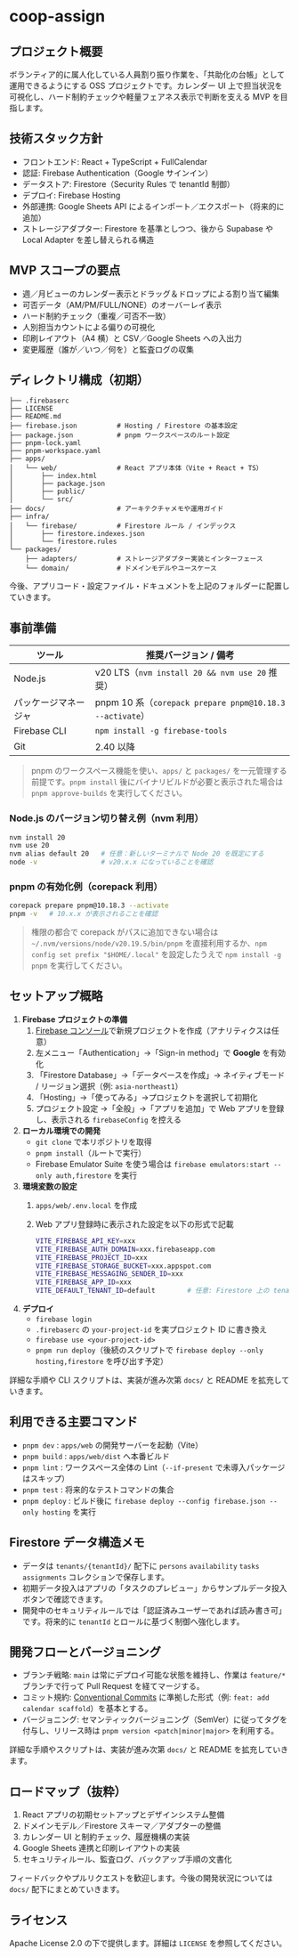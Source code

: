 # coop-assign

## プロジェクト概要

ボランティア的に属人化している人員割り振り作業を、「共助化の台帳」として運用できるようにする OSS プロジェクトです。カレンダー UI 上で担当状況を可視化し、ハード制約チェックや軽量フェアネス表示で判断を支える MVP を目指します。

## 技術スタック方針

- フロントエンド: React + TypeScript + FullCalendar
- 認証: Firebase Authentication（Google サインイン）
- データストア: Firestore（Security Rules で tenantId 制御）
- デプロイ: Firebase Hosting
- 外部連携: Google Sheets API によるインポート／エクスポート（将来的に追加）
- ストレージアダプター: Firestore を基準としつつ、後から Supabase や Local Adapter を差し替えられる構造

## MVP スコープの要点

- 週／月ビューのカレンダー表示とドラッグ＆ドロップによる割り当て編集
- 可否データ（AM/PM/FULL/NONE）のオーバーレイ表示
- ハード制約チェック（重複／可否不一致）
- 人別担当カウントによる偏りの可視化
- 印刷レイアウト（A4 横）と CSV／Google Sheets への入出力
- 変更履歴（誰が／いつ／何を）と監査ログの収集

## ディレクトリ構成（初期）

```
├── .firebaserc
├── LICENSE
├── README.md
├── firebase.json          # Hosting / Firestore の基本設定
├── package.json           # pnpm ワークスペースのルート設定
├── pnpm-lock.yaml
├── pnpm-workspace.yaml
├── apps/
│   └── web/               # React アプリ本体（Vite + React + TS）
│       ├── index.html
│       ├── package.json
│       ├── public/
│       └── src/
├── docs/                  # アーキテクチャメモや運用ガイド
├── infra/
│   └── firebase/          # Firestore ルール / インデックス
│       ├── firestore.indexes.json
│       └── firestore.rules
└── packages/
    ├── adapters/          # ストレージアダプター実装とインターフェース
    └── domain/            # ドメインモデルやユースケース
```

今後、アプリコード・設定ファイル・ドキュメントを上記のフォルダーに配置していきます。

## 事前準備

| ツール | 推奨バージョン / 備考 |
| --- | --- |
| Node.js | v20 LTS（`nvm install 20 && nvm use 20` 推奨） |
| パッケージマネージャ | pnpm 10 系（`corepack prepare pnpm@10.18.3 --activate`） |
| Firebase CLI | `npm install -g firebase-tools` |
| Git | 2.40 以降 |

> pnpm のワークスペース機能を使い、`apps/` と `packages/` を一元管理する前提です。`pnpm install` 後にバイナリビルドが必要と表示された場合は `pnpm approve-builds` を実行してください。

### Node.js のバージョン切り替え例（nvm 利用）

```bash
nvm install 20
nvm use 20
nvm alias default 20   # 任意：新しいターミナルで Node 20 を既定にする
node -v                # v20.x.x になっていることを確認
```

### pnpm の有効化例（corepack 利用）

```bash
corepack prepare pnpm@10.18.3 --activate
pnpm -v   # 10.x.x が表示されることを確認
```

> 権限の都合で corepack がパスに追加できない場合は `~/.nvm/versions/node/v20.19.5/bin/pnpm` を直接利用するか、`npm config set prefix "$HOME/.local"` を設定したうえで `npm install -g pnpm` を実行してください。

## セットアップ概略

1. **Firebase プロジェクトの準備**
   1. [Firebase コンソール](https://console.firebase.google.com/)で新規プロジェクトを作成（アナリティクスは任意）
   2. 左メニュー「Authentication」→「Sign-in method」で **Google** を有効化
   3. 「Firestore Database」→「データベースを作成」→ ネイティブモード / リージョン選択（例: `asia-northeast1`）
   4. 「Hosting」→「使ってみる」→プロジェクトを選択して初期化
   5. プロジェクト設定 →「全般」→「アプリを追加」で Web アプリを登録し、表示される `firebaseConfig` を控える
2. **ローカル環境での開発**
   - `git clone` で本リポジトリを取得
   - `pnpm install`（ルートで実行）
   - Firebase Emulator Suite を使う場合は `firebase emulators:start --only auth,firestore` を実行
3. **環境変数の設定**
   1. `apps/web/.env.local` を作成
   2. Web アプリ登録時に表示された設定を以下の形式で記載

      ```bash
      VITE_FIREBASE_API_KEY=xxx
      VITE_FIREBASE_AUTH_DOMAIN=xxx.firebaseapp.com
      VITE_FIREBASE_PROJECT_ID=xxx
      VITE_FIREBASE_STORAGE_BUCKET=xxx.appspot.com
      VITE_FIREBASE_MESSAGING_SENDER_ID=xxx
      VITE_FIREBASE_APP_ID=xxx
      VITE_DEFAULT_TENANT_ID=default        # 任意: Firestore 上の tenants/{tenantId} を固定したい場合
      ```
4. **デプロイ**
   - `firebase login`
   - `.firebaserc` の `your-project-id` を実プロジェクト ID に書き換え
   - `firebase use <your-project-id>`
   - `pnpm run deploy`（後続のスクリプトで `firebase deploy --only hosting,firestore` を呼び出す予定）

詳細な手順や CLI スクリプトは、実装が進み次第 `docs/` と README を拡充していきます。

## 利用できる主要コマンド

- `pnpm dev` : `apps/web` の開発サーバーを起動（Vite）
- `pnpm build` : `apps/web/dist` へ本番ビルド
- `pnpm lint` : ワークスペース全体の Lint（`--if-present` で未導入パッケージはスキップ）
- `pnpm test` : 将来的なテストコマンドの集合
- `pnpm deploy` : ビルド後に `firebase deploy --config firebase.json --only hosting` を実行

## Firestore データ構造メモ

- データは `tenants/{tenantId}/` 配下に `persons` `availability` `tasks` `assignments` コレクションで保存します。
- 初期データ投入はアプリの「タスクのプレビュー」からサンプルデータ投入ボタンで確認できます。
- 開発中のセキュリティルールでは「認証済みユーザーであれば読み書き可」です。将来的に `tenantId` とロールに基づく制御へ強化します。

## 開発フローとバージョニング

- ブランチ戦略: `main` は常にデプロイ可能な状態を維持し、作業は `feature/*` ブランチで行って Pull Request を経てマージする。
- コミット規約: [Conventional Commits](https://www.conventionalcommits.org/) に準拠した形式（例: `feat: add calendar scaffold`）を基本とする。
- バージョニング: セマンティックバージョニング（SemVer）に従ってタグを付与し、リリース時は `pnpm version <patch|minor|major>` を利用する。

詳細な手順やスクリプトは、実装が進み次第 `docs/` と README を拡充していきます。

## ロードマップ（抜粋）

1. React アプリの初期セットアップとデザインシステム整備
2. ドメインモデル／Firestore スキーマ／アダプターの整備
3. カレンダー UI と制約チェック、履歴機構の実装
4. Google Sheets 連携と印刷レイアウトの実装
5. セキュリティルール、監査ログ、バックアップ手順の文書化

フィードバックやプルリクエストを歓迎します。今後の開発状況については `docs/` 配下にまとめていきます。

## ライセンス

Apache License 2.0 の下で提供します。詳細は `LICENSE` を参照してください。

